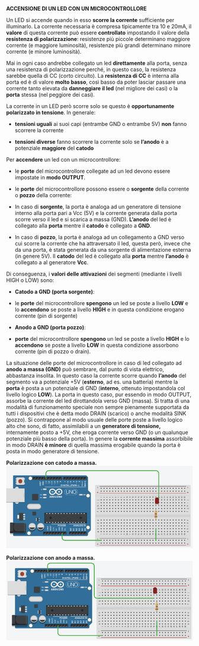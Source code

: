 



**ACCENSIONE DI UN LED CON UN MICROCONTROLLORE**

Un LED si accende quando in esso **scorre la corrente** sufficiente per illuminarlo. La corrente necessaria è compresa tipicamente tra 10 e 20mA, il **valore** di questa corrente può essere **controllato** impostando il valore della **resistenza di polarizzazione**: resistenze più piccole determinano maggiore corrente (e maggiore luminosità), resistenze più grandi determinano minore corrente (e minore luminosità).

Mai in ogni caso andrebbe collegato un led **direttamente** alla porta, senza una resistenza di polarizzazione perché, in questo caso, la resistenza sarebbe quella di CC (corto circuito). La **resistenza di CC** è interna alla porta ed è di valore **molto basso**, così basso da poter lasciar passare una corrente tanto elevata da **danneggiare il led** (nel migliore dei casi) o la **porta** stessa (nel peggiore dei casi).

La corrente in un LED però scorre solo se questo è **opportunamente polarizzato in tensione**. In generale:

- **tensioni uguali** ai suoi capi (entrambe GND o entrambe 5V) **non** fanno scorrere la corrente

- **tensioni diverse** fanno scorrere la corrente solo se **l’anodo** è a potenziale **maggiore** del **catodo**

Per **accendere** un led con un microcontrollore:

- le **porte** del microcontrollore collegate ad un led devono essere impostate in **modo OUTPUT**.

- le **porte** del microcontrollore possono essere o **sorgente** della corrente o **pozzo** della corrente:

- In caso di **sorgente**, la porta è analoga ad un generatore di tensione interno alla porta pari a Vcc (5V) e la corrente generata dalla porta scorre verso il led e si scarica a massa (GND). **L’anodo** del led è collegato alla **porta** mentre il **catodo** è collegato a **GND**.

- In caso di **pozzo**, la porta è analoga ad un collegamento a GND verso cui scorre la corrente che ha attraversato il led, questa però, invece che da una porta, è stata generata da una sorgente di alimentazione esterna (in genere 5V). Il **catodo** del led è collegato alla **porta** mentre **l’anodo** è collegato a al generatore **Vcc**.

Di conseguenza, i **valori delle attivazioni** dei segmenti (mediante i livelli HIGH o LOW) sono:

- **Catodo a GND (porta sorgente)**:

- le **porte** del microcontrollore **spengono** un led se poste a livello **LOW** e lo **accendono** se poste a livello **HIGH** e in questa condizione erogano corrente (pin di sorgente)

- **Anodo a GND (porta pozzo)**:

- **porte** del microcontrollore **spengono** un led se poste a livello **HIGH** e lo **accendono** se poste a livello **LOW** in questa condizione assorbono corrente (pin di pozzo o drain).

La situazione delle porte del microcontrollore in caso di led collegato ad **anodo a massa (GND)** può sembrare, dal punto di vista elettrico, abbastanza insolita. In questo caso la corrente scorre quando **l’anodo** del segmento va a potenziale +5V (**esterno**, ad es. una batteria) mentre la **porta** è posta a un potenziale di GND (**interno**, ottenuto impostandola col livello logico **LOW**). La porta in questo caso, pur essendo in modo OUTPUT, assorbe la corrente del led dirottandola verso GND (massa). Si tratta di una modalità di funzionamento speciale non sempre pienamente supportata da tutti i dispositivi che è detta modo DRAIN (scarico) o anche modalità SINK (pozzo). Si contrappone al modo usuale delle porte poste a livello logico alto che sono, di fatto, assimilabili a un **generatore di tensione,** internamente posto a +5V, che eroga corrente verso GND (o un qualunque potenziale più basso della porta). In genere la **corrente massima** assorbibile in modo DRAIN **è minore** di quella massima erogabile quando la porta è posta in modo generatore di tensione.

**Polarizzazione con catodo a massa.**
![Pulsanti](led1.png)

**Polarizzazione con anodo a massa.**
![Pulsanti](led2.png)
<!--stackedit_data:
eyJoaXN0b3J5IjpbLTE0Nzg5ODI1NzRdfQ==
-->